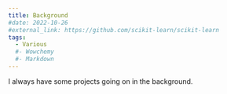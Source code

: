 ```yaml
---
title: Background
#date: 2022-10-26
#external_link: https://github.com/scikit-learn/scikit-learn
tags:
  - Various
  #- Wowchemy
  #- Markdown
---
```


I always have some projects going on in the background.

<!--more-->
